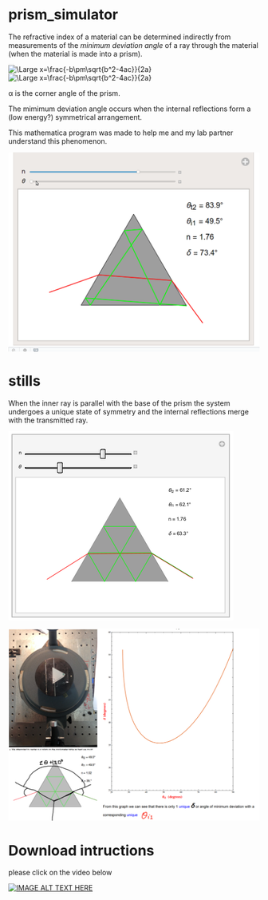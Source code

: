 # prism_simulator

The refractive index of a material can be determined indirectly from measurements of the *minimum deviation angle* of a ray through the material (when the material is made into a prism).  


<img src="https://latex.codecogs.com/svg.latex?\Large&space;n=\frac{\sin{(\frac{\delta_{m}+\alpha}{2})}}{\sin{(\frac{\alpha}{2})}}" title="\Large x=\frac{-b\pm\sqrt{b^2-4ac}}{2a}" />

<img src="https://latex.codecogs.com/svg.latex?\Large&space;\delta(\theta_{i1})=\theta_{i1}+\arcsin\[\sin(\alpha)(\sqrt{n^{2}-\sin(\theta_{i1})^{2}})-(\sin(\theta_{i1}))(\cos(\alpha))\]-\alpha" title="\Large x=\frac{-b\pm\sqrt{b^2-4ac}}{2a}" />

<p>&alpha;	 is the corner angle of the prism.</p>

[comment]: <> (<img src="https://latex.codecogs.com/svg.latex?\Large&space;x=\textrm{corner}" title="\Large x=\frac{-b\pm\sqrt{b^2-4ac}}{2a}" />)


The mimimum deviation angle occurs when the internal reflections form a (low energy?) symmetrical arrangement.



This mathematica program was made to help me and my lab partner understand this phenomenon.


![Alt Text](https://github.com/ccosnett/prism_simulator/blob/master/prism2.gif)



[comment]: <> (https://stackoverflow.com/questions/11804820/embed-a-youtube-video)

# stills 


When the inner ray is parallel with the base of the prism the system undergoes a unique state of
symmetry and the internal reflections merge with the transmitted ray.

![Alt Text](https://github.com/ccosnett/prism_simulator/blob/master/misc/9.png)

![Alt Text](https://github.com/ccosnett/prism_simulator/blob/master/out.png)



# Download intructions

please click on the video below

[![IMAGE ALT TEXT HERE](https://img.youtube.com/vi/7HsFvaUFguA/0.jpg)](https://www.youtube.com/watch?v=7HsFvaUFguA)


